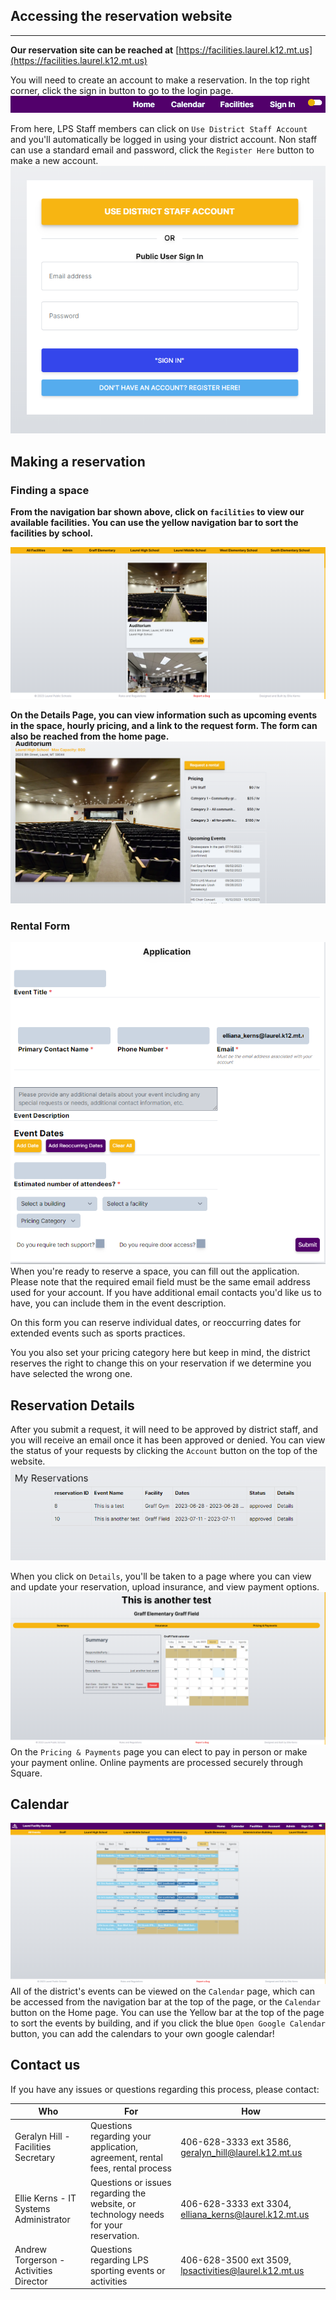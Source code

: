 ## Accessing the reservation website

---

**Our reservation site can be reached at** [https://facilities.laurel.k12.mt.us](https://facilities.laurel.k12.mt.us)

You will need to create an account to make a reservation. In the top right corner, click the sign in button to go to the login page. ![facilities1](./img/facilities1.png)

From here, LPS Staff members can click on `Use District Staff Account` and you'll automatically be logged in using your district account. Non staff can use a standard email and password, click the `Register Here` button to make a new account. ![facilities2](./img/facilities2.png)

## Making a reservation

### Finding a space

**From the navigation bar shown above, click on `facilities` to view our available facilities. You can use the yellow navigation bar to sort the facilities by school.**

![facilities3](./img/facilities3.png)

**On the Details Page, you can view information such as upcoming events in the space, hourly pricing, and a link to the request form. The form can also be reached from the home page.**
![facilities4](./img/Facilities4.png)

### Rental Form

![facilities5](./img/facilities5.png)
When you're ready to reserve a space, you can fill out the application. Please note that the required email field must be the same email address used for your account. If you have additional email contacts you'd like us to have, you can include them in the event description.

On this form you can reserve individual dates, or reoccurring dates for extended events such as sports practices.

You you also set your pricing category here but keep in mind, the district reserves the right to change this on your reservation if we determine you have selected the wrong one.

## Reservation Details

After you submit a request, it will need to be approved by district staff, and you will receive an email once it has been approved or denied. You can view the status of your requests by clicking the `Account` button on the top of the website. ![facilities6](./img/facilities6.png)

When you click on `Details`, you'll be taken to a page where you can view and update your reservation, upload insurance, and view payment options. ![facilities7](./img/facilities7.png)
On the `Pricing & Payments` page you can elect to pay in person or make your payment online. Online payments are processed securely through Square.

## Calendar

![./img/facilities8.png](./img/facilities8.png)
All of the district's events can be viewed on the `Calendar` page, which can be accessed from the navigation bar at the top of the page, or the `Calendar` button on the Home page. You can use the Yellow bar at the top of the page to sort the events by building, and if you click the blue `Open Google Calendar` button, you can add the calendars to your own google calendar!

## Contact us

If you have any issues or questions regarding this process, please contact:

| Who                                    | For                                                                                  | How                                                   |
| -------------------------------------- | ------------------------------------------------------------------------------------ | ----------------------------------------------------- |
| Geralyn Hill - Facilities Secretary    | Questions regarding your application, agreement, rental fees, rental process         | 406-628-3333 ext 3586, geralyn_hill@laurel.k12.mt.us  |
| Ellie Kerns - IT Systems Administrator | Questions or issues regarding the website, or technology needs for your reservation. | 406-628-3333 ext 3304, elliana_kerns@laurel.k12.mt.us |
| Andrew Torgerson - Activities Director | Questions regarding LPS sporting events or activities                                | 406-628-3500 ext 3509, lpsactivities@laurel.k12.mt.us |
